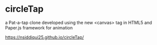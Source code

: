 # circleTap
a Pat-a-tap clone developed using the new &lt;canvas> tag in HTML5 and Paper.js framework for animation

https://nsiddiqui25.github.io/circleTap/

